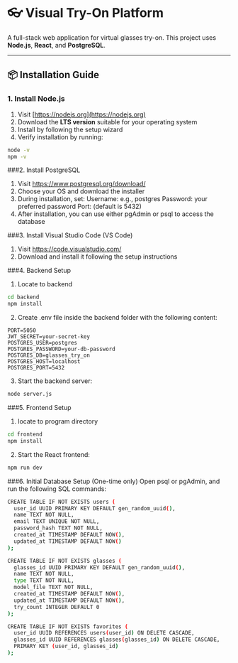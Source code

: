 # 👓 Visual Try-On Platform

A full-stack web application for virtual glasses try-on. This project uses **Node.js**, **React**, and **PostgreSQL**.

---

## 📦 Installation Guide

### 1. Install Node.js

1. Visit [https://nodejs.org](https://nodejs.org)
2. Download the **LTS version** suitable for your operating system
3. Install by following the setup wizard
4. Verify installation by running:

```bash
node -v
npm -v
```

###2. Install PostgreSQL

1. Visit https://www.postgresql.org/download/
2. Choose your OS and download the installer
3. During installation, set:
  Username: e.g., postgres
  Password: your preferred password
  Port: (default is 5432)
4. After installation, you can use either pgAdmin or psql to access the database

###3. Install Visual Studio Code (VS Code)

1. Visit https://code.visualstudio.com/
2. Download and install it following the setup instructions

###4. Backend Setup
1. Locate to backend
```bash
cd backend
npm install
```
2. Create .env file inside the backend folder with the following content:
```env
PORT=5050
JWT_SECRET=your-secret-key
POSTGRES_USER=postgres
POSTGRES_PASSWORD=your-db-password
POSTGRES_DB=glasses_try_on
POSTGRES_HOST=localhost
POSTGRES_PORT=5432
```
3. Start the backend server:
```bash
node server.js
```
###5. Frontend Setup
1. locate to program directory
```bash
cd frontend
npm install
```
2. Start the React frontend:
```bash
npm run dev
```
###6. Initial Database Setup (One-time only)
Open psql or pgAdmin, and run the following SQL commands:
```bash
CREATE TABLE IF NOT EXISTS users (
  user_id UUID PRIMARY KEY DEFAULT gen_random_uuid(),
  name TEXT NOT NULL,
  email TEXT UNIQUE NOT NULL,
  password_hash TEXT NOT NULL,
  created_at TIMESTAMP DEFAULT NOW(),
  updated_at TIMESTAMP DEFAULT NOW()
);

CREATE TABLE IF NOT EXISTS glasses (
  glasses_id UUID PRIMARY KEY DEFAULT gen_random_uuid(),
  name TEXT NOT NULL,
  type TEXT NOT NULL,
  model_file TEXT NOT NULL,
  created_at TIMESTAMP DEFAULT NOW(),
  updated_at TIMESTAMP DEFAULT NOW(),
  try_count INTEGER DEFAULT 0
);

CREATE TABLE IF NOT EXISTS favorites (
  user_id UUID REFERENCES users(user_id) ON DELETE CASCADE,
  glasses_id UUID REFERENCES glasses(glasses_id) ON DELETE CASCADE,
  PRIMARY KEY (user_id, glasses_id)
);

```
